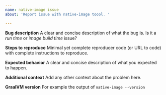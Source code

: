 ```yaml
---
name: native-image issue
about: 'Report issue with native-image toool. '

---
```


**Bug description**
A clear and concise description of what the bug is. Is it a *run time* or *image build time* issue?

**Steps to reproduce**
Minimal yet complete reproducer code (or URL to code) with complete instructions to reproduce.

**Expected behavior**
A clear and concise description of what you expected to happen.

**Additional context**
Add any other context about the problem here.

**GraalVM version**
For example the output of `native-image --version`
